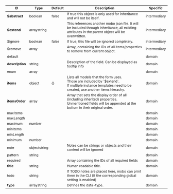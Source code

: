 <table class="schema-table" style="font-size: 0.75em;">
   <thead>
       <tr>
           <th>ID</th>
           <th>Type</th>
           <th>Default</th>
           <th>Description</th>
           <th>Specific</th>
       </tr>
   </thead>
   <tbody>
       <tr>
           <td class="schema-propertyName"><strong>$abstract</strong></td>
           <td class="schema-propertyType"><span class="schema-type schema-type-boolean">boolean</span></td>
           <td class="schema-defaultValue">false</td>
           <td class="schema-description">If true this object is only used for inheritance and will not be itself.
</td>
           <td class="schema-specific schema-specific-intermediary">intermediary</td>
       </tr>
       <tr>
           <td class="schema-propertyName"><strong>$extend</strong></td>
           <td class="schema-propertyType"><span class="schema-type schema-type-array">array</span><span class="schema-type schema-type-string">string</span></td>
           <td class="schema-defaultValue"></td>
           <td class="schema-description">This references another mobo json file.
It will be included through inheritance, all existing attributes in the parent object will be overwritten.
</td>
           <td class="schema-specific schema-specific-intermediary">intermediary</td>
       </tr>
       <tr>
           <td class="schema-propertyName">$ignore</td>
           <td class="schema-propertyType"><span class="schema-type schema-type-boolean">boolean</span></td>
           <td class="schema-defaultValue">false</td>
           <td class="schema-description">If true, this file will be ignored completely.
</td>
           <td class="schema-specific schema-specific-intermediary">intermediary</td>
       </tr>
       <tr>
           <td class="schema-propertyName">$remove</td>
           <td class="schema-propertyType"><span class="schema-type schema-type-array">array</span></td>
           <td class="schema-defaultValue"></td>
           <td class="schema-description">Array, containing the IDs of all items/properties to remove from current object.
</td>
           <td class="schema-specific schema-specific-intermediary">intermediary</td>
       </tr>
       <tr>
           <td class="schema-propertyName">default</td>
           <td class="schema-propertyType"></td>
           <td class="schema-defaultValue"></td>
           <td class="schema-description"></td>
           <td class="schema-specific schema-specific-domain">domain</td>
       </tr>
       <tr>
           <td class="schema-propertyName"><strong>description</strong></td>
           <td class="schema-propertyType"><span class="schema-type schema-type-string">string</span></td>
           <td class="schema-defaultValue"></td>
           <td class="schema-description">Description of the field. Can be displayed as tooltip info
</td>
           <td class="schema-specific schema-specific-domain">domain</td>
       </tr>
       <tr>
           <td class="schema-propertyName">enum</td>
           <td class="schema-propertyType"><span class="schema-type schema-type-array">array</span></td>
           <td class="schema-defaultValue"></td>
           <td class="schema-description"></td>
           <td class="schema-specific schema-specific-domain">domain</td>
       </tr>
       <tr>
           <td class="schema-propertyName"><strong>items</strong></td>
           <td class="schema-propertyType"><span class="schema-type schema-type-object">object</span></td>
           <td class="schema-defaultValue">{}</td>
           <td class="schema-description">Lists all models that the form uses.<br>
Those are included by `$extend`.<br>
If multiple instance templates need to be created, use another items hierachy.
</td>
           <td class="schema-specific schema-specific-domain">domain</td>
       </tr>
       <tr>
           <td class="schema-propertyName"><strong>itemsOrder</strong></td>
           <td class="schema-propertyType"><span class="schema-type schema-type-array">array</span></td>
           <td class="schema-defaultValue"></td>
           <td class="schema-description">Array that sets the display order of all (including inherited) properties.<br>
Unmentioned fields will be appended at the bottom in their original order.
</td>
           <td class="schema-specific schema-specific-domain">domain</td>
       </tr>
       <tr>
           <td class="schema-propertyName">maxItems</td>
           <td class="schema-propertyType"></td>
           <td class="schema-defaultValue"></td>
           <td class="schema-description"></td>
           <td class="schema-specific schema-specific-domain">domain</td>
       </tr>
       <tr>
           <td class="schema-propertyName">maxLength</td>
           <td class="schema-propertyType"></td>
           <td class="schema-defaultValue"></td>
           <td class="schema-description"></td>
           <td class="schema-specific schema-specific-domain">domain</td>
       </tr>
       <tr>
           <td class="schema-propertyName">maximum</td>
           <td class="schema-propertyType"><span class="schema-type schema-type-number">number</span></td>
           <td class="schema-defaultValue"></td>
           <td class="schema-description"></td>
           <td class="schema-specific schema-specific-domain">domain</td>
       </tr>
       <tr>
           <td class="schema-propertyName">minItems</td>
           <td class="schema-propertyType"></td>
           <td class="schema-defaultValue"></td>
           <td class="schema-description"></td>
           <td class="schema-specific schema-specific-domain">domain</td>
       </tr>
       <tr>
           <td class="schema-propertyName">minLength</td>
           <td class="schema-propertyType"></td>
           <td class="schema-defaultValue"></td>
           <td class="schema-description"></td>
           <td class="schema-specific schema-specific-domain">domain</td>
       </tr>
       <tr>
           <td class="schema-propertyName">minimum</td>
           <td class="schema-propertyType"><span class="schema-type schema-type-number">number</span></td>
           <td class="schema-defaultValue"></td>
           <td class="schema-description"></td>
           <td class="schema-specific schema-specific-domain">domain</td>
       </tr>
       <tr>
           <td class="schema-propertyName">note</td>
           <td class="schema-propertyType"><span class="schema-type schema-type-object">object</span><span class="schema-type schema-type-string">string</span></td>
           <td class="schema-defaultValue"></td>
           <td class="schema-description">Notes can be strings or objects and their content will be ignored
</td>
           <td class="schema-specific schema-specific-domain">domain</td>
       </tr>
       <tr>
           <td class="schema-propertyName">pattern</td>
           <td class="schema-propertyType"><span class="schema-type schema-type-string">string</span></td>
           <td class="schema-defaultValue"></td>
           <td class="schema-description"></td>
           <td class="schema-specific schema-specific-domain">domain</td>
       </tr>
       <tr>
           <td class="schema-propertyName">required</td>
           <td class="schema-propertyType"></td>
           <td class="schema-defaultValue"></td>
           <td class="schema-description">Array containing the IDs of all required fields
</td>
           <td class="schema-specific schema-specific-domain">domain</td>
       </tr>
       <tr>
           <td class="schema-propertyName"><strong>title</strong></td>
           <td class="schema-propertyType"><span class="schema-type schema-type-string">string</span></td>
           <td class="schema-defaultValue"></td>
           <td class="schema-description">Human readable title.
</td>
           <td class="schema-specific schema-specific-domain">domain</td>
       </tr>
       <tr>
           <td class="schema-propertyName">todo</td>
           <td class="schema-propertyType"><span class="schema-type schema-type-string">string</span></td>
           <td class="schema-defaultValue"></td>
           <td class="schema-description">If TODO notes are placed here, mobo can print them in the CLI (If the corresponding global setting is enabled)
</td>
           <td class="schema-specific schema-specific-domain">domain</td>
       </tr>
       <tr>
           <td class="schema-propertyName"><strong>type</strong></td>
           <td class="schema-propertyType"><span class="schema-type schema-type-array">array</span><span class="schema-type schema-type-string">string</span></td>
           <td class="schema-defaultValue"></td>
           <td class="schema-description">Defines the data-type.
</td>
           <td class="schema-specific schema-specific-domain">domain</td>
       </tr>
   </tbody>
</table>
